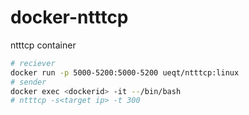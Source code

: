 # docker-ntttcp
ntttcp container

```bash
# reciever
docker run -p 5000-5200:5000-5200 ueqt/ntttcp:linux
# sender
docker exec <dockerid> -it --/bin/bash
# ntttcp -s<target ip> -t 300
```
